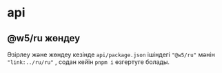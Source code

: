 # api

## @w5/ru жөндеу

Әзірлеу және жөндеу кезінде `api/package.json` ішіндегі `"@w5/ru"` мәнін `"link:../ru/ru"` , содан кейін `pnpm i` өзгертуге болады.
